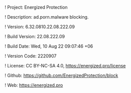 ! Project: Energized Protection

! Description: ad.porn.malware blocking.

! Version: 6.32.0810.22.08.222.09

! Build Version: 22.08.222.09

! Build Date: Wed, 10 Aug 22 09:07:46 +06

! Version Code: 2220907

! License: CC BY-NC-SA 4.0, https://energized.pro/license

! Github: https://github.com/EnergizedProtection/block

! Web: https://energized.pro
